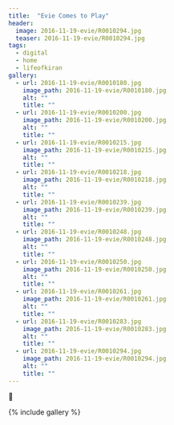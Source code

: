 ```yaml
---
title:  "Evie Comes to Play"
header:
  image: 2016-11-19-evie/R0010294.jpg
  teaser: 2016-11-19-evie/R0010294.jpg
tags: 
  - digital
  - home
  - lifeofkiran
gallery:
  - url: 2016-11-19-evie/R0010180.jpg
    image_path: 2016-11-19-evie/R0010180.jpg
    alt: ""
    title: ""
  - url: 2016-11-19-evie/R0010200.jpg
    image_path: 2016-11-19-evie/R0010200.jpg
    alt: ""
    title: ""
  - url: 2016-11-19-evie/R0010215.jpg
    image_path: 2016-11-19-evie/R0010215.jpg
    alt: ""
    title: ""
  - url: 2016-11-19-evie/R0010218.jpg
    image_path: 2016-11-19-evie/R0010218.jpg
    alt: ""
    title: ""
  - url: 2016-11-19-evie/R0010239.jpg
    image_path: 2016-11-19-evie/R0010239.jpg
    alt: ""
    title: ""
  - url: 2016-11-19-evie/R0010248.jpg
    image_path: 2016-11-19-evie/R0010248.jpg
    alt: ""
    title: ""
  - url: 2016-11-19-evie/R0010250.jpg
    image_path: 2016-11-19-evie/R0010250.jpg
    alt: ""
    title: ""
  - url: 2016-11-19-evie/R0010261.jpg
    image_path: 2016-11-19-evie/R0010261.jpg
    alt: ""
    title: ""
  - url: 2016-11-19-evie/R0010283.jpg
    image_path: 2016-11-19-evie/R0010283.jpg
    alt: ""
    title: ""
  - url: 2016-11-19-evie/R0010294.jpg
    image_path: 2016-11-19-evie/R0010294.jpg
    alt: ""
    title: ""
---
```


:fallen_leaf:

{% include gallery %}
